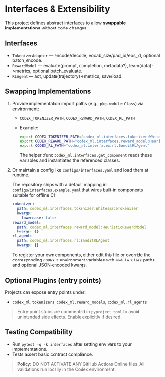 <!-- BEGIN: CODEX_IFACE_DOCS -->

# Interfaces & Extensibility

This project defines abstract interfaces to allow **swappable implementations** without code changes.

## Interfaces

- `TokenizerAdapter` — encode/decode, vocab_size/pad_id/eos_id, optional batch_encode.
- `RewardModel` — evaluate(prompt, completion, metadata?), learn(data)->metrics, optional batch_evaluate.
- `RLAgent` — act, update(trajectory)->metrics, save/load.

## Swapping Implementations

1. Provide implementation import paths (e.g., `pkg.module:Class`) via environment:
   - `CODEX_TOKENIZER_PATH`, `CODEX_REWARD_PATH`, `CODEX_RL_PATH`
   - Example:

     ```bash
     export CODEX_TOKENIZER_PATH="codex_ml.interfaces.tokenizer:WhitespaceTokenizer"
     export CODEX_REWARD_PATH="codex_ml.interfaces.reward_model:HeuristicRewardModel"
     export CODEX_RL_PATH="codex_ml.interfaces.rl:BanditRLAgent"
     ```

     The helper :func:`codex_ml.interfaces.get_component` reads these variables
     and instantiates the referenced classes.
1. Or maintain a config like `configs/interfaces.yaml` and load them at runtime.

   The repository ships with a default mapping in `configs/interfaces.example.yaml`
   that wires built‑in components suitable for offline CI:

   ```yaml
   tokenizer:
     path: codex_ml.interfaces.tokenizer:WhitespaceTokenizer
     kwargs:
       lowercase: false
   reward_model:
     path: codex_ml.interfaces.reward_model:HeuristicRewardModel
     kwargs: {}
   rl_agent:
     path: codex_ml.interfaces.rl:BanditRLAgent
     kwargs: {}
   ```
   To register your own components, either edit this file or override the
   corresponding `CODEX_*` environment variables with `module:Class` paths and
   optional JSON‑encoded kwargs.

## Optional Plugins (entry points)

Projects can expose entry points under:

- `codex_ml.tokenizers`, `codex_ml.reward_models`, `codex_ml.rl_agents`

> Entry-point stubs are commented in `pyproject.toml` to avoid unintended side effects. Enable explicitly if desired.

## Testing Compatibility

- Run `pytest -q -k interfaces` after setting env vars to your implementations.
- Tests assert basic contract compliance.

> **Policy:** DO NOT ACTIVATE ANY GitHub Actions Online files. All validations run locally in the Codex environment.
